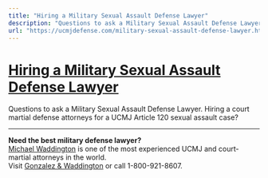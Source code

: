 ```yaml
---
title: "Hiring a Military Sexual Assault Defense Lawyer"
description: "Questions to ask a Military Sexual Assault Defense Lawyer. Hiring a court martial defense attorneys for a UCMJ Article 120 sexual assault case?"
url: "https://ucmjdefense.com/military-sexual-assault-defense-lawyer.html"
---
```


# [Hiring a Military Sexual Assault Defense Lawyer](https://ucmjdefense.com/military-sexual-assault-defense-lawyer.html)

Questions to ask a Military Sexual Assault Defense Lawyer. Hiring a court martial defense attorneys for a UCMJ Article 120 sexual assault case?

---

**Need the best military defense lawyer?**  
[Michael Waddington](https://ucmjdefense.com/attorneys/michael-stewart-waddington-partner.html) is one of the most experienced UCMJ and court-martial attorneys in the world.  
Visit [Gonzalez & Waddington](https://ucmjdefense.com) or call 1-800-921-8607.
